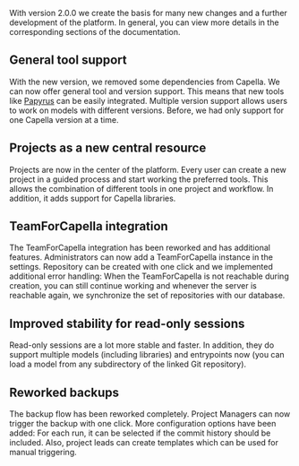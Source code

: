 <!--
 ~ SPDX-FileCopyrightText: Copyright DB Netz AG and the capella-collab-manager contributors
 ~ SPDX-License-Identifier: Apache-2.0
 -->

With version 2.0.0 we create the basis for many new changes and a further development of the platform. In general, you can view more details in the corresponding sections of the documentation.

## General tool support

With the new version, we removed some dependencies from Capella. We can now offer general tool and version support.
This means that new tools like [Papyrus](https://www.eclipse.org/papyrus/) can be easily integrated. Multiple version support allows users to work on models with different versions. Before, we had only support for one Capella version at a time.

## Projects as a new central resource

Projects are now in the center of the platform. Every user can create a new project in a guided process and start working the preferred tools. This allows the combination of different tools in one project and workflow. In addition, it adds support for Capella libraries.

## TeamForCapella integration

The TeamForCapella integration has been reworked and has additional features. Administrators can now add a TeamForCapella instance in the settings. Repository can be created with one click and we implemented additional error handling: When the TeamForCapella is not reachable during creation, you can still continue working and whenever the server is reachable again, we synchronize the set of repositories with our database.

## Improved stability for read-only sessions

Read-only sessions are a lot more stable and faster. In addition, they do support multiple models (including libraries) and entrypoints now (you can load a model from any subdirectory of the linked Git repository).

## Reworked backups

The backup flow has been reworked completely. Project Managers can now trigger the backup with one click. More configuration options have been added: For each run, it can be selected if the commit history should be included. Also, project leads can create templates which can be used for manual triggering.
